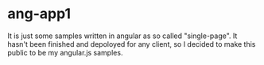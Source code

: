 # ang-app1
It is just some samples written in angular as so called "single-page". 
It hasn't been finished and depoloyed for any client, so I decided to make this public to be my angular.js samples.
